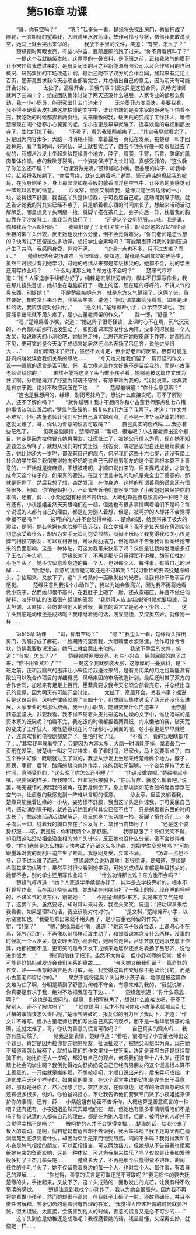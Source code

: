 # 　　第516章 功课
　　“哥，你有空吗？”
　　“嗯？”我歪头一看，楚缘将头探出房门，秀眉拧成了麻花，一脸期待的望着我，大眼睛里水波荡漾，故作可怜兮兮状，仿佛我要敢说没空，她马上就会哭出来似的。
　　我放下手里的文件，笑道：“有空，怎么了？”
　　楚缘顿时两眼发亮，有些小兴奋，屁颠屁颠的跑了过来，“你不用看资料了？”
　　一提这个我就脑袋发胀，这厚厚的一叠资料，是下班之前，正和我赌气的墨菲让小宋佳给我送过来的，是有关闵柔的月之谷新能源有限公司以及合作项目的详细概况、风畅集团的市场改造计划，最后还附带了双方的合作合同，加起来有足足上百页，墨菲竟要求我今天必须全部看完它，并总结出自己的意见，因为明天有可能开会讨论。
　　太扯了，高层开会，关我鸟事？据说只是这份合同，风畅光律师就聘了三四十个，组成团队集体讨论了两天还没什么进展，人家专业的都那么费劲，我一小小职员，能研究出什么门道来？
　　无奈墨菲态度坚决，非要我看，我不得不硬着头皮扎进这堆枯燥的文字中，谁让咱端的是资本家的饭碗呢？怕看不完，我吃饭的时候都捏着两页纸，向来懒散的我，破天荒的变成了工作狂人，难怪楚缘现在问个话都小心翼翼的呢，冬小夜更是早早就睡了，连喜欢看的电视剧都放弃了，生怕打扰了我。
　　“不看了，看的我眼睛都疼了……”其实我早就看完了，只是因为内容太多，大脑一时消耗不掉，拿着最后一页纸在发呆，被楚缘一叫才回过神来，看了看时间，好家伙，马上就要零点了，四五个钟头好像一眨眼就过去了似的，我想从沙发上坐起来给楚缘腾个地方，脖子，肩膀，手臂，后背，酸痛的肌肉集体作祟，疼的我呲牙裂嘴，一个姿势保持了太长时间，真够受罪的，“这么晚了你怎么还不睡？”
　　“功课没做完呢，”楚缘嘟起小嘴，很委屈的样子，听我呻吟，赶紧将我按躺下，“你后背疼，就这么躺着吧。”说罢，毫无避讳的撩起我的被角，在我身侧坐下，身上那淡淡如花香般的馨香漂浮在空气中，让疲惫的我感觉到一阵难以言明的惬意。
　　沙发窄，里面又躺着我，楚缘只能坐着边缘的一小块，姿势很不舒服，我当这丫头是体谅我，宁可委屈自己呢，感动涌到嗓子眼，就差告诉她我的背其实已经不疼了，只是躺着看东西的时间太长了，想起来活动活动解解乏，哪呈想臭丫头两腿一抬，将脚丫搭在茶几上，身子向后一仰，枕着我的胸口靠在了沙发背上，拿我当肉垫用了！
　　“还是这个姿势舒服……咳，我是说，你和我两个人都舒服。”
　　我哪舒服了？哥们哭笑不得，却没跟这站没站相坐没坐相的懒丫头计较，反正她也没什么分量，倒不会觉得难受，“你们老师是怎么想的？快考试了还留这么多功课，想把学生全累垮吗？”可能跟墨菲对我的剥削压迫产生了共鸣，我感同身受，异常不满。
　　“功课一点也不多，只不过太难了而已。”
　　楚缘居然会说功课难！我很惊讶，要知道，楚缘是名副其实的优等生，虽然平时很少看到她学习，可她的成绩从来都是年级拔尖的，她都不会，别的学生还用写作业吗？
　　“什么功课那么难？东方也不会吗？”
　　楚缘气哼哼道：“她？人家退学手续都办好了，纯粹是去学校旁听的，根本不打算写作业，我在那儿挠头苦想，她却坐在电脑前打了一晚上的怪，现在睡的呼呼的，不讲义气的臭东西，别提她！”
　　不是楚缘嫉妒东方，就是东方又气楚缘了，这俩丫头，虽然要好，却时常斗来斗去，我摇头笑笑，说道：“把功课拿来给我看看，如果是理科的话，我应该能对付对付。”
　　“是文科，”楚缘摊开小手，以示空空如也，“我要能拿出来就不用头疼了，是小古董老师留的作文。”
　　我一愣，“舒童？”
　　“嗯，”楚缘扁着小嘴，说道：“她这阵子很奇怪诶，上课时心不在焉，死气沉沉的，不再像以前那样活泼生动了，和照着课本念没什么两样，没事的时候就一个人发呆，就说昨天的小测验吧，她居然走神，吕思齐就在她眼皮底下作弊，她都视而不见，更可笑的是今天发下成绩来她居然还点名表扬了吕思齐，说他进步很大……”
　　哥们暗暗抹了把汗，虽然不太肯定，但小舒老师的反常，极有可能是舒妈妈越发误会我们关系的缘故……
　　“今天她又给我们留了一篇奇怪的作文，论——善意的谎言是否可取，哥，我觉得这篇作文好像不是留给我的，而是小古董老师留给你的。”
　　果然不能将这臭丫头当做小孩子看，她哪是被这篇作文难为住了啊，分明是猜到了舒童为何魂不守舍，有意来难为我的，“我就说嘛，你真要是有求于我，绝对不敢把我压在下边……”
　　楚缘羞嗔道：“你什么意思啊？”
　　“这也是我想问的，缘缘，别拐弯抹角了，想说什么直接说吧，哥不了解别人，还不了解你吗？”
　　“就你聪明！我才不想问你和小古董老师那点乱七八糟的事情该怎么善后呢，”楚缘气鼓鼓的，报复似的用力压了我两下，才道：“作文并不难写，但小古董老师让我们写出自己真实的观点，而不是一堆华丽辞藻的堆砌，这就太难了，哥，你认为善意的谎言可取吗？”
　　自己真实的观点吗……我亦有些茫然了。
　　见我这副表情，楚缘哼道：“看吧，很难吧？小古董老师出这个题目，肯定是因为拉你冒充她男朋友，扯谎扯过了，被她父母信以为真，现在她不知道该怎么解释了，就想从我们的作文里找一找答案，决定是该坦白还是继续蒙骗下去，她比你还大一岁呢，都没有自己的观点，何况我们这些十六七岁，还没有踏上社会的学生啊？我倒觉得她向舒奶奶说自己已经有男朋友的这个谎言根本算不上善意的，一开始就是嫌麻烦，不想被唠叨，才顺口说出来的，后来弄巧成拙，才演化成今天这个样子的，如果真的要说，在这个谎言中谁的动机是完全出于善意的，那就是哥你了，然后我想了想，突然发现，在你身边，这样的所谓善意的谎言还有很多很多，例如，你怕爸妈担心，不让我告诉他们警察专门派了小夜姐姐来保护你的事情，还有，薛……小紫姐姐有秘密不告诉你，大概也算是善意谎言的一种吧？还有还有，小夜姐姐虽然天天跟咱们在一起，但她也有很多事情瞒着咱们不是吗？每个说谎的人都有自己的理由，都是在为别人着想，但是，被呵护的人却并不会觉得幸福不是吗？”
　　被呵护的人并不会觉得幸福……楚缘的话，给我带来了极大的震动，是啊，倘若爸妈有危险却不告诉我，我会幸福吗？我不是每天都在猜测紫苑到底承受着什么，却因为束手无策而饱受煎熬，闷闷不乐吗？我觉得我和冬小夜是脾气相投的朋友，可以互相担当，可以两肋插刀，但她却从不告诉我许恒案给她带来的负面影响，这是一种体贴，可这为我带来快乐了吗？仅仅是让我如发泄般多打了王杰几拳头吧……
　　楚缘长大了，不再是那个只懂得蛮不讲理、胡闹任性的小毛丫头了，她不仅留意着身边的每一个人，也对每个人、每件事，有着自己的理解……
　　“你觉得，善意的谎言是可取还是不可取呢？”我习惯性的要去抚楚缘的头，手抬起来，又放下了，这丫头成熟的一面散发出的光芒，让我有种不敢亵渎的感觉。
　　楚缘注意到我找个小动作了，我以为她会很高兴，因为我不再将她看做小孩子，然而她却很不高兴，在我肚子上砸了一肘，还故意碾压，并且不做任何解释，咬牙切齿的说着很有哲理的答案，“我觉得人应该坦诚的时候就要坦诚，但太坦诚，太直接，会伤害到他人的时候，善意的谎言又是必不可少的……”
　　这丫头到底是幼稚还是成熟呢？我琢磨着她的话，浅显易懂，又深奥玄妙，就像她一样……

　　第516章 功课
　　“哥，你有空吗？”
　　“嗯？”我歪头一看，楚缘将头探出房门，秀眉拧成了麻花，一脸期待的望着我，大眼睛里水波荡漾，故作可怜兮兮状，仿佛我要敢说没空，她马上就会哭出来似的。
　　我放下手里的文件，笑道：“有空，怎么了？”
　　楚缘顿时两眼发亮，有些小兴奋，屁颠屁颠的跑了过来，“你不用看资料了？”
　　一提这个我就脑袋发胀，这厚厚的一叠资料，是下班之前，正和我赌气的墨菲让小宋佳给我送过来的，是有关闵柔的月之谷新能源有限公司以及合作项目的详细概况、风畅集团的市场改造计划，最后还附带了双方的合作合同，加起来有足足上百页，墨菲竟要求我今天必须全部看完它，并总结出自己的意见，因为明天有可能开会讨论。
　　太扯了，高层开会，关我鸟事？据说只是这份合同，风畅光律师就聘了三四十个，组成团队集体讨论了两天还没什么进展，人家专业的都那么费劲，我一小小职员，能研究出什么门道来？
　　无奈墨菲态度坚决，非要我看，我不得不硬着头皮扎进这堆枯燥的文字中，谁让咱端的是资本家的饭碗呢？怕看不完，我吃饭的时候都捏着两页纸，向来懒散的我，破天荒的变成了工作狂人，难怪楚缘现在问个话都小心翼翼的呢，冬小夜更是早早就睡了，连喜欢看的电视剧都放弃了，生怕打扰了我。
　　“不看了，看的我眼睛都疼了……”其实我早就看完了，只是因为内容太多，大脑一时消耗不掉，拿着最后一页纸在发呆，被楚缘一叫才回过神来，看了看时间，好家伙，马上就要零点了，四五个钟头好像一眨眼就过去了似的，我想从沙发上坐起来给楚缘腾个地方，脖子，肩膀，手臂，后背，酸痛的肌肉集体作祟，疼的我呲牙裂嘴，一个姿势保持了太长时间，真够受罪的，“这么晚了你怎么还不睡？”
　　“功课没做完呢，”楚缘嘟起小嘴，很委屈的样子，听我呻吟，赶紧将我按躺下，“你后背疼，就这么躺着吧。”说罢，毫无避讳的撩起我的被角，在我身侧坐下，身上那淡淡如花香般的馨香漂浮在空气中，让疲惫的我感觉到一阵难以言明的惬意。
　　沙发窄，里面又躺着我，楚缘只能坐着边缘的一小块，姿势很不舒服，我当这丫头是体谅我，宁可委屈自己呢，感动涌到嗓子眼，就差告诉她我的背其实已经不疼了，只是躺着看东西的时间太长了，想起来活动活动解解乏，哪呈想臭丫头两腿一抬，将脚丫搭在茶几上，身子向后一仰，枕着我的胸口靠在了沙发背上，拿我当肉垫用了！
　　“还是这个姿势舒服……咳，我是说，你和我两个人都舒服。”
　　我哪舒服了？哥们哭笑不得，却没跟这站没站相坐没坐相的懒丫头计较，反正她也没什么分量，倒不会觉得难受，“你们老师是怎么想的？快考试了还留这么多功课，想把学生全累垮吗？”可能跟墨菲对我的剥削压迫产生了共鸣，我感同身受，异常不满。
　　“功课一点也不多，只不过太难了而已。”
　　楚缘居然会说功课难！我很惊讶，要知道，楚缘是名副其实的优等生，虽然平时很少看到她学习，可她的成绩从来都是年级拔尖的，她都不会，别的学生还用写作业吗？
　　“什么功课那么难？东方也不会吗？”
　　楚缘气哼哼道：“她？人家退学手续都办好了，纯粹是去学校旁听的，根本不打算写作业，我在那儿挠头苦想，她却坐在电脑前打了一晚上的怪，现在睡的呼呼的，不讲义气的臭东西，别提她！”
　　不是楚缘嫉妒东方，就是东方又气楚缘了，这俩丫头，虽然要好，却时常斗来斗去，我摇头笑笑，说道：“把功课拿来给我看看，如果是理科的话，我应该能对付对付。”
　　“是文科，”楚缘摊开小手，以示空空如也，“我要能拿出来就不用头疼了，是小古董老师留的作文。”
　　我一愣，“舒童？”
　　“嗯，”楚缘扁着小嘴，说道：“她这阵子很奇怪诶，上课时心不在焉，死气沉沉的，不再像以前那样活泼生动了，和照着课本念没什么两样，没事的时候就一个人发呆，就说昨天的小测验吧，她居然走神，吕思齐就在她眼皮底下作弊，她都视而不见，更可笑的是今天发下成绩来她居然还点名表扬了吕思齐，说他进步很大……”
　　哥们暗暗抹了把汗，虽然不太肯定，但小舒老师的反常，极有可能是舒妈妈越发误会我们关系的缘故……
　　“今天她又给我们留了一篇奇怪的作文，论——善意的谎言是否可取，哥，我觉得这篇作文好像不是留给我的，而是小古董老师留给你的。”
　　果然不能将这臭丫头当做小孩子看，她哪是被这篇作文难为住了啊，分明是猜到了舒童为何魂不守舍，有意来难为我的，“我就说嘛，你真要是有求于我，绝对不敢把我压在下边……”
　　楚缘羞嗔道：“你什么意思啊？”
　　“这也是我想问的，缘缘，别拐弯抹角了，想说什么直接说吧，哥不了解别人，还不了解你吗？”
　　“就你聪明！我才不想问你和小古董老师那点乱七八糟的事情该怎么善后呢，”楚缘气鼓鼓的，报复似的用力压了我两下，才道：“作文并不难写，但小古董老师让我们写出自己真实的观点，而不是一堆华丽辞藻的堆砌，这就太难了，哥，你认为善意的谎言可取吗？”
　　自己真实的观点吗……我亦有些茫然了。
　　见我这副表情，楚缘哼道：“看吧，很难吧？小古董老师出这个题目，肯定是因为拉你冒充她男朋友，扯谎扯过了，被她父母信以为真，现在她不知道该怎么解释了，就想从我们的作文里找一找答案，决定是该坦白还是继续蒙骗下去，她比你还大一岁呢，都没有自己的观点，何况我们这些十六七岁，还没有踏上社会的学生啊？我倒觉得她向舒奶奶说自己已经有男朋友的这个谎言根本算不上善意的，一开始就是嫌麻烦，不想被唠叨，才顺口说出来的，后来弄巧成拙，才演化成今天这个样子的，如果真的要说，在这个谎言中谁的动机是完全出于善意的，那就是哥你了，然后我想了想，突然发现，在你身边，这样的所谓善意的谎言还有很多很多，例如，你怕爸妈担心，不让我告诉他们警察专门派了小夜姐姐来保护你的事情，还有，薛……小紫姐姐有秘密不告诉你，大概也算是善意谎言的一种吧？还有还有，小夜姐姐虽然天天跟咱们在一起，但她也有很多事情瞒着咱们不是吗？每个说谎的人都有自己的理由，都是在为别人着想，但是，被呵护的人却并不会觉得幸福不是吗？”
　　被呵护的人并不会觉得幸福……楚缘的话，给我带来了极大的震动，是啊，倘若爸妈有危险却不告诉我，我会幸福吗？我不是每天都在猜测紫苑到底承受着什么，却因为束手无策而饱受煎熬，闷闷不乐吗？我觉得我和冬小夜是脾气相投的朋友，可以互相担当，可以两肋插刀，但她却从不告诉我许恒案给她带来的负面影响，这是一种体贴，可这为我带来快乐了吗？仅仅是让我如发泄般多打了王杰几拳头吧……
　　楚缘长大了，不再是那个只懂得蛮不讲理、胡闹任性的小毛丫头了，她不仅留意着身边的每一个人，也对每个人、每件事，有着自己的理解……
　　“你觉得，善意的谎言是可取还是不可取呢？”我习惯性的要去抚楚缘的头，手抬起来，又放下了，这丫头成熟的一面散发出的光芒，让我有种不敢亵渎的感觉。
　　楚缘注意到我找个小动作了，我以为她会很高兴，因为我不再将她看做小孩子，然而她却很不高兴，在我肚子上砸了一肘，还故意碾压，并且不做任何解释，咬牙切齿的说着很有哲理的答案，“我觉得人应该坦诚的时候就要坦诚，但太坦诚，太直接，会伤害到他人的时候，善意的谎言又是必不可少的……”
　　这丫头到底是幼稚还是成熟呢？我琢磨着她的话，浅显易懂，又深奥玄妙，就像她一样……
